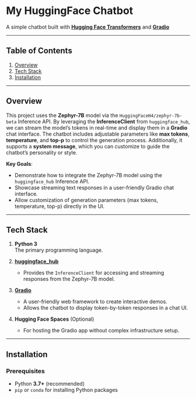 # My HuggingFace Chatbot

A simple chatbot built with **[Hugging Face Transformers](https://github.com/huggingface/transformers)** and **[Gradio](https://github.com/gradio-app/gradio)**

---

## Table of Contents

1. [Overview](#overview)  
2. [Tech Stack](#tech-stack)  
3. [Installation](#installation)  

---

## Overview

This project uses the **Zephyr-7B** model via the `HuggingFaceH4/zephyr-7b-beta` Inference API. By leveraging the **InferenceClient** from `huggingface_hub`, we can stream the model’s tokens in real-time and display them in a **Gradio** chat interface. The chatbot includes adjustable parameters like **max tokens**, **temperature**, and **top-p** to control the generation process. Additionally, it supports a **system message**, which you can customize to guide the chatbot’s personality or style.

**Key Goals**:
- Demonstrate how to integrate the Zephyr-7B model using the `huggingface_hub` Inference API.
- Showcase streaming text responses in a user-friendly Gradio chat interface.
- Allow customization of generation parameters (max tokens, temperature, top-p) directly in the UI.


---

## Tech Stack

1. **Python 3**  
   The primary programming language.

2. **[huggingface_hub](https://github.com/huggingface/huggingface_hub)**  
   - Provides the `InferenceClient` for accessing and streaming responses from the Zephyr-7B model.

3. **[Gradio](https://github.com/gradio-app/gradio)**  
   - A user-friendly web framework to create interactive demos.
   - Allows the chatbot to display token-by-token responses in a chat UI.

4. **Hugging Face Spaces** (Optional)  
   - For hosting the Gradio app without complex infrastructure setup.

---

## Installation

### Prerequisites

- Python **3.7+** (recommended)
- `pip` or `conda` for installing Python packages